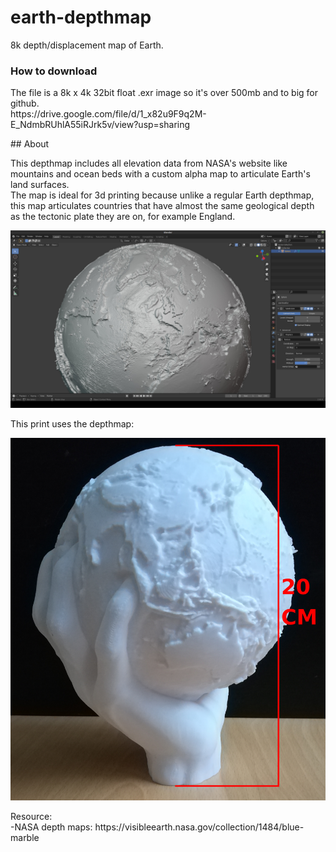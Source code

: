 # earth-depthmap
8k depth/displacement map of Earth.
### How to download
<p>
The file is a 8k x 4k 32bit float .exr image so it's over 500mb and to big for github.<br>
https://drive.google.com/file/d/1_x82u9F9q2M-E_NdmbRUhlA55iRJrk5v/view?usp=sharing <br>
</p>
## About
<p>
This depthmap includes all elevation data from NASA's website like mountains and ocean beds with a custom alpha map to articulate Earth's land surfaces.<br>
The map is ideal for 3d printing because unlike a regular Earth depthmap, this map articulates countries that have almost the same geological depth as the tectonic plate they are on, for example England.
 </p>
<p align="center">
  <img width="800" height="auto" src="./earthmap.jpg">
</p>
<p>
  This print uses the depthmap:
</p>
<p align="center">
  <img width="600" height="auto" src="./earthprint.png">
</p>

<p>
  Resource:<br>
    -NASA depth maps: https://visibleearth.nasa.gov/collection/1484/blue-marble 
 </p>
